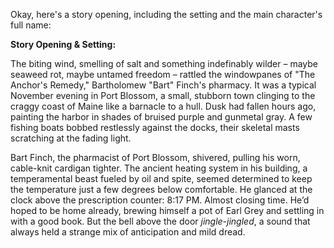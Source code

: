 Okay, here's a story opening, including the setting and the main character's full name:

**Story Opening & Setting:**

The biting wind, smelling of salt and something indefinably wilder – maybe seaweed rot, maybe untamed freedom – rattled the windowpanes of "The Anchor's Remedy," Bartholomew "Bart" Finch's pharmacy. It was a typical November evening in Port Blossom, a small, stubborn town clinging to the craggy coast of Maine like a barnacle to a hull. Dusk had fallen hours ago, painting the harbor in shades of bruised purple and gunmetal gray. A few fishing boats bobbed restlessly against the docks, their skeletal masts scratching at the fading light.

Bart Finch, the pharmacist of Port Blossom, shivered, pulling his worn, cable-knit cardigan tighter. The ancient heating system in his building, a temperamental beast fueled by oil and spite, seemed determined to keep the temperature just a few degrees below comfortable. He glanced at the clock above the prescription counter: 8:17 PM. Almost closing time. He’d hoped to be home already, brewing himself a pot of Earl Grey and settling in with a good book. But the bell above the door *jingle-jingled*, a sound that always held a strange mix of anticipation and mild dread.
